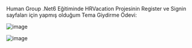 Human Group .Net6 Eğitiminde HRVacation Projesinin Register ve Signin sayfaları için yapmış olduğum Tema Giydirme Ödevi:

![image](https://github.com/pkgrcgla/HRVacationSystem/assets/140723949/f7518ba1-de3d-42e8-ad14-028690e447db)

![image](https://github.com/pkgrcgla/HRVacationSystem/assets/140723949/5244e786-016f-433d-9195-ada8748551f6)
